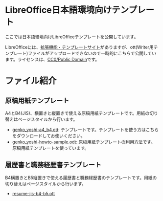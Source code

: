 # LibreOffice日本語環境向けテンプレート

ここでは日本語環境向けLibreOfficeテンプレートを公開しています。

LibreOfficeには、[拡張機能・テンプレートサイト](https://extensions.libreoffice.org/)がありますが、ott(Writer用テンプレート)ファイルがアップロードできないので一時的にこちらで公開しています。ライセンスは、[CC0/Public Domain](https://creativecommons.org/publicdomain/zero/1.0/deed.ja)です。

# ファイル紹介

## 原稿用紙テンプレート

A4とB4(JIS)、横置きと縦置きで使える原稿用紙テンプレートです。用紙の切り替えはページスタイルから行います。

* [genko_yoshi-a4_b4.ott](./genko_yoshi-a4_b4.ott): テンプレートです。テンプレートを使う方はこちらをダウンロードしてお使いください。
* [genko_yoshi-howto-sample.odt](./genko_yoshi-howto-sample.odt): 原稿用紙テンプレートの利用方法です。原稿用紙テンプレートを使っています。

## 履歴書と職務経歴書テンプレート

B4横置きとB5縦置きで使える履歴書と職務経歴書のテンプレートです。用紙の切り替えはページスタイルから行います。

* [resume-jis-b4-b5.ott](/resume-jis-b4-b5.ott)
